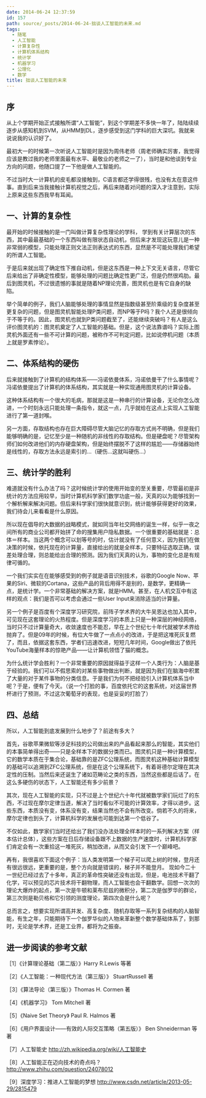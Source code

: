 ```yaml
---
date: 2014-06-24 12:37:59
id: 157
path: source/_posts/2014-06-24-拙谈人工智能的未来.md
tags:
  - 随笔
  - 人工智能
  - 计算复杂性
  - 计算机体系结构
  - 统计学
  - 机器学习
  - 公理化
  - 数学
title: 拙谈人工智能的未来
---
```


## 序

从上个学期开始正式接触所谓“人工智能”，到这个学期差不多快一年了，陆陆续续逐步从感知机到SVM，从HMM到DL，逐步感受到这门学科的巨大深坑。我就来说说我的认识好了。

最初大一的时候第一次听说人工智能时是因为周伟老师（周老师确实厉害，我觉得应该是教过我的老师里面最有水平、最敬业的老师之一了），当时是和他谈到专业方向的问题，他随口提了一下他是做人工智能的。

不过当时大一计算机的皮毛都没接触到，C语言都还学得很残，也没有太在意这件事。直到后来当我接触计算机视觉之后，再后来随着对问题的深入才注意到，实际上原来这些东西我早有耳闻。

## 一、计算的复杂性

最开始的时候接触的是一门叫做计算复杂性理论的学科， 学到有关计算层次的东西，其中最最基础的一个东西叫做有限状态自动机，但后来才发现这玩意儿是一种非常弱的模型，只能处理正则文法正则表达式的东西，显然是不可能处理我们希望的所谓人工智能。

于是后来就出现了确定性下推自动机，但是这东西是一种上下文无关语言，尽管它后来给出了非确定性模型，能够处理的问题比确定性更广泛，但是仍然很鸡肋。最后到图灵机，不过很遗憾的事就是随着NP理论完善，图灵机也是有它自身的缺陷。

举个简单的例子，我们人脑能够处理的事情显然是指数级甚至阶乘级的复杂度甚至更复杂的问题，但是图灵机智能处理P类问题，而NP等于P吗？我个人还是很倾向于不等于的。因此，图灵机也就到P类问题截至了，还能继续突破吗？有人是这么评价图灵机的：图灵机奠定了人工智能的基础。但是，这个说法靠谱吗？实际上图灵机外面还有一些不可计算的问题，被称作不可判定问题，比如说停机问题（本质上就是罗素悖论）。

## 二、体系结构的硬伤

后来就接触到了计算机的结构体系——冯诺依曼体系，冯诺依曼干了什么事情呢？冯诺依曼提出了计算机的体系结构，其实就是一种实现通用图灵机的计算设备。

这种体系结构有一个很大的毛病，那就是这是一种串行的计算设备，无论你怎么改进，一个时刻永远只能处理一条指令，就这一点，几乎就给在这点上实现人工智能进行了第一道封喉。

另一方面，存取结构也存在巨大障碍尽管大脑记忆的存取方式尚不明确，但是我们能够明确的是，记忆至少是一种随机的非线性的存取结构。但是硬盘呢？尽管架构师们如何改进他们的内存硬盘架构，但是始终摆脱不了这样的尴尬——存储器始终是线性的，存取方法永远是索引的…（硬伤…这就叫硬伤…）

## 三、统计学的胜利

难道就没有什么办法了吗？这时候统计学的使用开始变的至关重要，尽管最初是非统计的方法应用较早，当时计算机科学家们数学功底一般，天真的以为能够找到一个解析解来解决问题。但后来科学家们很快就意识到，统计能够获得更好的效果，我们待会儿来看看是什么原因。

所以现在倡导的大数据的战略模式，就如同当年社交网络的诞生一样，似乎一夜之间所有的商业公司都开始拼了命的搜集用户隐私数据。一个很重要的基础就是：总体＝样本。当这两个概念可以划等号的时，估计就没有了任何意义，因为我们在做决策的时候，依托现在的计算量，直接给出的就是全样本，只要特征选取正确，误差处理合理，则总能给出合理的预测。因为我们天真的认为，事物的变化总是有规律可循的。

一个我们实实在在能够感受到的例子就是语音识别技术，谷歌的Google Now、苹果的Siri、微软的Cortana，这些产品的背后用得不是别的，是数学，更精确一点，是统计学。一个非常基础的解决方案，就是HMM。甚至，在人机交互中有这样的观点：我们是否可以考虑会通过一些User Input来消除适当的计算量。

另一个例子是百度有个深度学习研究院，前阵子学术界的大牛吴恩达也加入其中，可见现在这套理论的火热程度。但是深度学习的本质上只是一种深层的神经网络，当时只不过计算量奇大，收敛速度也不能忍，早在上个世纪七十年代就被学术界给抛弃了。但是09年的时候，有位大牛做了一点点小的改进，于是把这堆死灰复燃了，而且，依据这套东西，学者们迅速改进，短短几年时间，Google做出了依托YouTube海量样本的惊艳产品——让计算机领悟了猫的概念。

为什么统计学会胜利？一个非常重要的原因就得益于这样一个人类行为：人脑是基于经验的。我们可以不假思索的对某些事物做出判断，就是因为我们在脑海中积累了大量的对于某件事物的分类信息。于是我们为何不把经验引入计算机体系当中呢？于是，便有了今天。（说一个打脸的事，百度依托它的这套系统，对这届世界杯进行了预测，不过这次葡萄牙的表现，也是妥妥的打脸了）

## 四、总结

所以，人工智能到底发展到什么地步了？前途有多大？

首先，谷歌苹果微软等涉足科技的公司做出来的产品看起来那么的智能，其实他们的本事简单得出奇——只是全样本下的数据分类而已。图灵机只是一种计算模型，它的数学本质在于集合论，基础靠的是ZFC公理系统，而图灵机这种基础计算模型的基础可以追溯到ZFC公理系统，但是在这个公理系统下，有着哥德尔定理在其决定性的压制。当然后来还诞生了诸如范畴论之类的东西，当然这些都是后话了。在这么多硬伤的状态下，人工智能还有多少前景？

其次，现在人工智能的实现，只不过是上个世纪六十年代就被数学家们玩烂了的东西，不过现在摩尔定律当道，解决了当时看似不可能的计算效率，才得以进步。这些东西，本质没有变，体系没有变，结果当然也不会有所改变。倘若不久的将来，摩尔定律也到头了，计算机科学的发展也可能到达第一个低谷了。

不仅如此，数学家们当时还给出了我们没办法处理全样本时的一系列解决方案（样本估计总体），这些方案在日后存储设备跟不上数据的生产速度时，计算机科学家们肯定会有一次重拾这一堆死灰，稍加改进，从而又会引发下一个巅峰吧。

再有，我很喜欢下面这个例子：当人类发明第一个梯子可以爬上树的时候，登月还有很远很远，更重要的是，整个方向就是错误的，梯子并不能登月。 现如今二十一世纪已经过去了十多年，真正的革命性突破还没有出现，但是，电池技术干翻了化学，可以预见的芯片技术将干翻物理，而人工智能也会干翻数学。回想一次次的理论大爆炸的起点，第一次是牛顿和莱布尼兹的微积分，第二次是伽罗华的群论，第三次则是勒贝格和它引领的测度理论，第四次会是什么呢？

总而言之，想要实现所谓高并发、高复杂度、随机存取等一系列复杂结构的人脑智能，有生之年，只能期待下一个伽罗华似的人物来革新整个数学基础体系了，到那时，无论是学术界，还是工业界，都将为之振奋。

## 进一步阅读的参考文献

［1］《计算理论基础（第二版）》Harry R.Lewis 等著

［2］《人工智能：一种现代方法（第三版）》 StuartRussell 著

［3］《算法导论（第三版）》Thomas H. Cormen 著

［4］《机器学习》 Tom Mitchell 著

［5］《Naive Set Theory》 Paul R. Halmos 著

［6］《用户界面设计——有效的人际交互策略（第五版）》 Ben Shneiderman 等著

［7］人工智能史 http://zh.wikipedia.org/wiki/人工智能史

［8］人工智能正在迈向技术的奇点吗？http://www.zhihu.com/question/24078012

［9］深度学习：推进人工智能的梦想 http://www.csdn.net/article/2013-05-29/2815479